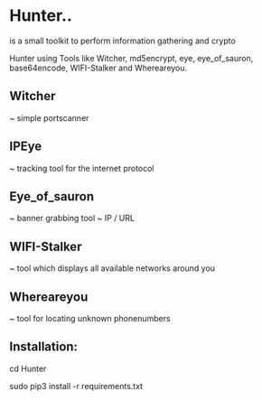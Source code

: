 # Hunter..

is a small toolkit to perform information gathering and crypto


Hunter using Tools like Witcher, md5encrypt, eye, eye_of_sauron, base64encode, WIFI-Stalker and Whereareyou.

Witcher
-------------------------------------------------------------------
~ simple portscanner

IPEye
-------------------------------------------------------------------
~ tracking tool for the internet protocol

Eye_of_sauron
-------------------------------------------------------------------
~ banner grabbing tool 
~ IP / URL

WIFI-Stalker
-------------------------------------------------------------------
~ tool which displays all available networks around you

Whereareyou
-------------------------------------------------------------------
~ tool for locating unknown phonenumbers

Installation:
-------------------------------------------------------------------
cd Hunter

sudo pip3 install -r requirements.txt
